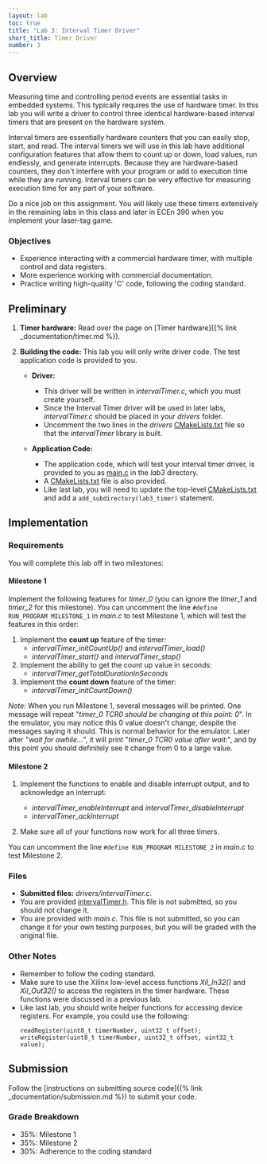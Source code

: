 ```yaml
---
layout: lab
toc: true
title: "Lab 3: Interval Timer Driver"
short_title: Timer Driver
number: 3
---
```

## Overview 

Measuring time and controlling period events are essential tasks in embedded systems.  This typically requires the use of hardware timer.  In this lab you will write a driver to control three identical hardware-based interval timers that are present on the hardware system.

Interval timers are essentially hardware counters that you can easily stop, start, and read.  The interval timers we will use in this lab have additional configuration features that allow them to count up or down, load values, run endlessly, and generate interrupts.  Because they are hardware-based counters, they don't interfere with your program or add to execution time while they are running.  Interval timers can be very effective for measuring execution time for any part of your software. 
 
Do a nice job on this assignment. You will likely use these timers extensively in the remaining labs in this class and later in ECEn 390 when you implement your laser-tag game. 

### Objectives 
  * Experience interacting with a commercial hardware timer, with multiple control and data registers.
  * More experience working with commercial documentation.
  * Practice writing high-quality 'C' code, following the coding standard.

## Preliminary 

1. **Timer hardware:** Read over the page on [Timer hardware]({% link _documentation/timer.md %}).

1. **Building the code:** This lab you will only write driver code.  The test application code is provided to you.
    * **Driver:** 
        * This driver will be written in *intervalTimer.c*, which you must create yourself.  
        * Since the Interval Timer driver will be used in later labs, *intervalTimer.c* should be placed in your *drivers* folder.
        * Uncomment the two lines in the *drivers* [CMakeLists.txt](https://github.com/byu-cpe/ecen330_student/blob/main/drivers/CMakeLists.txt) file so that the *intervalTimer* library is built.  

    * **Application Code:**
        * The application code, which will test your interval timer driver, is provided to you as [main.c](https://github.com/byu-cpe/ecen330_student/blob/main/lab3/main.c) in the *lab3* directory.  
        * A [CMakeLists.txt](https://github.com/byu-cpe/ecen330_student/tree/master/lab3) file is also provided.
        * Like last lab, you will need to update the top-level [CMakeLists.txt](https://github.com/byu-cpe/ecen330_student/blob/master/CMakeLists.txt) and add a `add_subdirectory(lab3_timer)` statement.



## Implementation



### Requirements 

You will complete this lab off in two milestones:

#### Milestone 1

Implement the following features for *timer_0* (you can ignore the *timer_1* and *timer_2* for this milestone). You can uncomment the line `#define RUN_PROGRAM MILESTONE_1` in *main.c* to test Milestone 1, which will test the features in this order:

  1. Implement the **count up** feature of the timer:
      * *intervalTimer_initCountUp()* and *intervalTimer_load()*
      * *intervalTimer_start()* and *intervalTimer_stop()*
  1. Implement the ability to get the count up value in seconds:
      * *intervalTimer_getTotalDurationInSeconds*
  1. Implement the **count down** feature of the timer:
      * *intervalTimer_initCountDown()*
  
*Note:* When you run Milestone 1, several messages will be printed.  One message will repeat "*timer_0 TCR0 should be changing at this point: 0*".  In the emulator, you may notice this 0 value doesn't change, despite the messages saying it should.  This is normal behavior for the emulator.  Later after "*wait for awhile...*", it will print "*timer_0 TCR0 value after wait:*", and by this point you should definitely see it change from 0 to a large value. 

#### Milestone 2 
  1. Implement the functions to enable and disable interrupt output, and to acknowledge an interrupt:
      * *intervalTimer_enableInterrupt* and *intervalTimer_disableInterrupt*
      * *intervalTimer_ackInterrupt*

  1. Make sure all of your functions now work for all three timers.  

You can uncomment the line `#define RUN_PROGRAM MILESTONE_2` in *main.c* to test Milestone 2.


### Files
  - **Submitted files:** *drivers/intervalTimer.c*.
  - You are provided [intervalTimer.h](https://github.com/byu-cpe/ecen330_student/blob/main/drivers/intervalTimer.h). This file is not submitted, so you should not change it.
  - You are provided with *main.c*.  This file is not submitted, so you can change it for your own testing purposes, but you will be graded with the original file.

### Other Notes
  - Remember to follow the coding standard.
  - Make sure to use the Xilinx low-level access functions *Xil_In32()* and *Xil_Out32()* to access the registers in the timer hardware. These functions were discussed in a previous lab.
  - Like last lab, you should write helper functions for accessing device registers.  For example, you could use the following:
      ```
      readRegister(uint8_t timerNumber, uint32_t offset);
      writeRegister(uint8_t timerNumber, uint32_t offset, uint32_t value);
      ```

## Submission
Follow the [instructions on submitting source code]({% link _documentation/submission.md %}) to submit your code.

### Grade Breakdown 
  * 35%: Milestone 1
  * 35%: Milestone 2
  * 30%: Adherence to the coding standard
